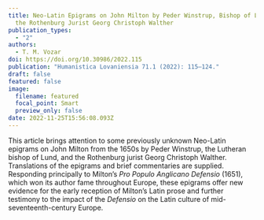 ```yaml
---
title: Neo-Latin Epigrams on John Milton by Peder Winstrup, Bishop of Lund, and
  the Rothenburg Jurist Georg Christoph Walther
publication_types:
  - "2"
authors:
  - T. M. Vozar
doi: https://doi.org/10.30986/2022.115
publication: "Humanistica Lovaniensia 71.1 (2022): 115–124."
draft: false
featured: false
image:
  filename: featured
  focal_point: Smart
  preview_only: false
date: 2022-11-25T15:56:08.093Z
---
```

This article brings attention to some previously unknown Neo-Latin epigrams on John Milton from the 1650s by Peder Winstrup, the Lutheran bishop of Lund, and the Rothenburg jurist Georg Christoph Walther. Translations of the epigrams and brief commentaries are supplied. Responding principally to Milton’s *Pro Populo Anglicano Defensio* (1651), which won its author fame throughout Europe, these epigrams offer new evidence for the early reception of Milton’s Latin prose and further testimony to the impact of the *Defensio* on the Latin culture of mid-seventeenth-century Europe.